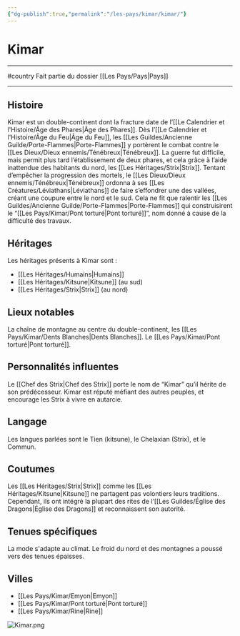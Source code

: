 ```yaml
---
{"dg-publish":true,"permalink":"/les-pays/kimar/kimar/"}
---
```


# Kimar
---
#country 
Fait partie du dossier [[Les Pays/Pays\|Pays]]

-------
## Histoire
Kimar est un double-continent dont la fracture date de l’[[Le Calendrier et l'Histoire/Âge des Phares\|Âge des Phares]].
Dès l’[[Le Calendrier et l'Histoire/Âge du Feu\|Âge du Feu]], les [[Les Guildes/Ancienne Guilde/Porte-Flammes\|Porte-Flammes]] y portèrent le combat contre le [[Les Dieux/Dieux ennemis/Ténébreux\|Ténébreux]]. La guerre fut difficile, mais permit plus tard l’établissement de deux phares, et cela grâce à l’aide inattendue des habitants du nord, les [[Les Héritages/Strix\|Strix]].
Tentant d’empêcher la progression des mortels, le [[Les Dieux/Dieux ennemis/Ténébreux\|Ténébreux]] ordonna à ses [[Les Créatures/Léviathans\|Léviathans]] de faire s’effondrer une des vallées, créant une coupure entre le nord et le sud. Cela ne fit que ralentir les [[Les Guildes/Ancienne Guilde/Porte-Flammes\|Porte-Flammes]] qui construisirent le “[[Les Pays/Kimar/Pont torturé\|Pont torturé]]”, nom donné à cause de la difficulté des travaux.
## Héritages
Les héritages présents à Kimar sont :
- [[Les Héritages/Humains\|Humains]]
- [[Les Héritages/Kitsune\|Kitsune]] (au sud)
- [[Les Héritages/Strix\|Strix]] (au nord)
## Lieux notables
La chaîne de montagne au centre du double-continent, les [[Les Pays/Kimar/Dents Blanches\|Dents Blanches]].
Le [[Les Pays/Kimar/Pont torturé\|Pont torturé]].
## Personnalités influentes
Le [[Chef des Strix\|Chef des Strix]] porte le nom de “Kimar” qu’il hérite de son prédécesseur. Kimar est réputé méfiant des autres peuples, et encourage les Strix à vivre en autarcie. 
## Langage
Les langues parlées sont le Tien (kitsune), le Chelaxian (Strix), et le Commun.
## Coutumes
Les [[Les Héritages/Strix\|Strix]] comme les [[Les Héritages/Kitsune\|Kitsune]] ne partagent pas volontiers leurs traditions.
Cependant, ils ont intégré la plupart des rites de l’[[Les Guildes/Église des Dragons\|Église des Dragons]] et reconnaissent son autorité.
## Tenues spécifiques
La mode s'adapte au climat. Le froid du nord et des montagnes a poussé vers des tenues épaisses.
## Villes
- [[Les Pays/Kimar/Emyon\|Emyon]]
- [[Les Pays/Kimar/Pont torturé\|Pont torturé]]
- [[Les Pays/Kimar/Rine\|Rine]]

![Kimar.png](/img/user/_Images/_Pays/Kimar.png)
